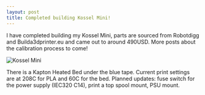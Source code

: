 ```yaml
---
layout: post
title: Completed building Kossel Mini!
---
```


I have completed building my Kossel Mini, parts are sourced from Robotdigg and Builda3dprinter.eu and came out to around 490USD. More posts about the calibration process to come!

![Kossel Mini][logo]

[logo]: http://i693.photobucket.com/albums/vv297/nerfnrg/completedKossel_zpshxsvutc9.jpg "Logo Title Text 2"

There is a Kapton Heated Bed under the blue tape. Current print settings are at 208C for PLA and 60C for the bed. Planned updates: fuse switch for the power supply (IEC320 C14), print a top spool mount, PSU mount. 
